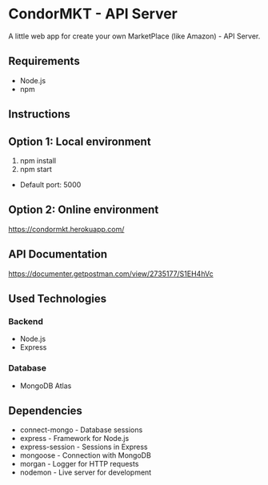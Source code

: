 # CondorMKT - API Server
A little web app for create your own MarketPlace (like Amazon) - API Server.

## Requirements

* Node.js
* npm

## Instructions

## Option 1: Local environment

1. npm install
2. npm start

* Default port: 5000

## Option 2: Online environment

https://condormkt.herokuapp.com/

## API Documentation

https://documenter.getpostman.com/view/2735177/S1EH4hVc

## Used Technologies

### Backend

* Node.js
* Express

### Database

* MongoDB Atlas

## Dependencies

* connect-mongo - Database sessions
* express - Framework for Node.js
* express-session - Sessions in Express
* mongoose - Connection with MongoDB
* morgan - Logger for HTTP requests
* nodemon - Live server for development
